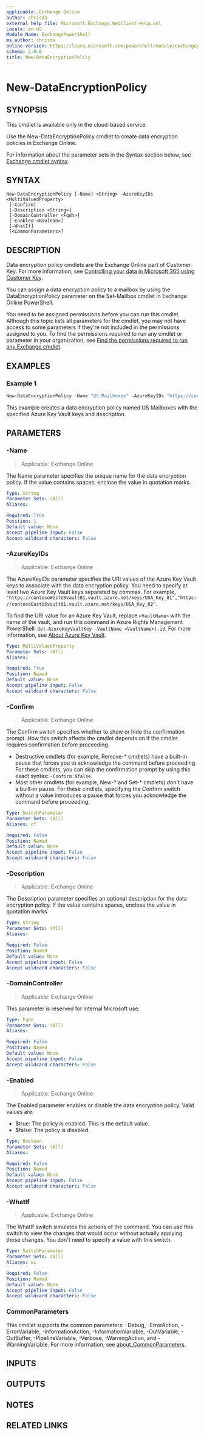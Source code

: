 ```yaml
---
applicable: Exchange Online
author: chrisda
external help file: Microsoft.Exchange.WebClient-Help.xml
Locale: en-US
Module Name: ExchangePowerShell
ms.author: chrisda
online version: https://learn.microsoft.com/powershell/module/exchangepowershell/new-dataencryptionpolicy
schema: 2.0.0
title: New-DataEncryptionPolicy
---
```


# New-DataEncryptionPolicy

## SYNOPSIS
This cmdlet is available only in the cloud-based service.

Use the New-DataEncryptionPolicy cmdlet to create data encryption policies in Exchange Online.

For information about the parameter sets in the Syntax section below, see [Exchange cmdlet syntax](https://learn.microsoft.com/powershell/exchange/exchange-cmdlet-syntax).

## SYNTAX

```
New-DataEncryptionPolicy [-Name] <String> -AzureKeyIDs <MultiValuedProperty>
 [-Confirm]
 [-Description <String>]
 [-DomainController <Fqdn>]
 [-Enabled <Boolean>]
 [-WhatIf]
 [<CommonParameters>]
```

## DESCRIPTION
Data encryption policy cmdlets are the Exchange Online part of Customer Key. For more information, see [Controlling your data in Microsoft 365 using Customer Key](https://aka.ms/customerkey).

You can assign a data encryption policy to a mailbox by using the DataEncryptionPolicy parameter on the Set-Mailbox cmdlet in Exchange Online PowerShell.

You need to be assigned permissions before you can run this cmdlet. Although this topic lists all parameters for the cmdlet, you may not have access to some parameters if they're not included in the permissions assigned to you. To find the permissions required to run any cmdlet or parameter in your organization, see [Find the permissions required to run any Exchange cmdlet](https://learn.microsoft.com/powershell/exchange/find-exchange-cmdlet-permissions).

## EXAMPLES

### Example 1
```powershell
New-DataEncryptionPolicy -Name "US Mailboxes" -AzureKeyIDs "https://contosoWestUSvault01.vault.azure.net/keys/USA_Key_01","https://contosoEastUSvault01.vault.azure.net/keys/USA_Key_02" -Description "Root key for mailboxes located in US territories"
```

This example creates a data encryption policy named US Mailboxes with the specified Azure Key Vault keys and description.

## PARAMETERS

### -Name

> Applicable: Exchange Online

The Name parameter specifies the unique name for the data encryption policy. If the value contains spaces, enclose the value in quotation marks.

```yaml
Type: String
Parameter Sets: (All)
Aliases:

Required: True
Position: 1
Default value: None
Accept pipeline input: False
Accept wildcard characters: False
```

### -AzureKeyIDs

> Applicable: Exchange Online

The AzureKeyIDs parameter specifies the URI values of the Azure Key Vault keys to associate with the data encryption policy. You need to specify at least two Azure Key Vault keys separated by commas. For example, `"https://contosoWestUSvault01.vault.azure.net/keys/USA_Key_01","https://contosoEastUSvault01.vault.azure.net/keys/USA_Key_02"`.

To find the URI value for an Azure Key Vault, replace `<VaultName>` with the name of the vault, and run this command in Azure Rights Management PowerShell: `Get-AzureKeyVaultKey -VaultName <VaultName>).id`. For more information, see [About Azure Key Vault](https://learn.microsoft.com/azure/key-vault/general/overview).

```yaml
Type: MultiValuedProperty
Parameter Sets: (All)
Aliases:

Required: True
Position: Named
Default value: None
Accept pipeline input: False
Accept wildcard characters: False
```

### -Confirm

> Applicable: Exchange Online

The Confirm switch specifies whether to show or hide the confirmation prompt. How this switch affects the cmdlet depends on if the cmdlet requires confirmation before proceeding.

- Destructive cmdlets (for example, Remove-\* cmdlets) have a built-in pause that forces you to acknowledge the command before proceeding. For these cmdlets, you can skip the confirmation prompt by using this exact syntax: `-Confirm:$false`.
- Most other cmdlets (for example, New-\* and Set-\* cmdlets) don't have a built-in pause. For these cmdlets, specifying the Confirm switch without a value introduces a pause that forces you acknowledge the command before proceeding.

```yaml
Type: SwitchParameter
Parameter Sets: (All)
Aliases: cf

Required: False
Position: Named
Default value: None
Accept pipeline input: False
Accept wildcard characters: False
```

### -Description

> Applicable: Exchange Online

The Description parameter specifies an optional description for the data encryption policy. If the value contains spaces, enclose the value in quotation marks.

```yaml
Type: String
Parameter Sets: (All)
Aliases:

Required: False
Position: Named
Default value: None
Accept pipeline input: False
Accept wildcard characters: False
```

### -DomainController

> Applicable: Exchange Online

This parameter is reserved for internal Microsoft use.

```yaml
Type: Fqdn
Parameter Sets: (All)
Aliases:

Required: False
Position: Named
Default value: None
Accept pipeline input: False
Accept wildcard characters: False
```

### -Enabled

> Applicable: Exchange Online

The Enabled parameter enables or disable the data encryption policy. Valid values are:

- $true: The policy is enabled. This is the default value.
- $false: The policy is disabled.

```yaml
Type: Boolean
Parameter Sets: (All)
Aliases:

Required: False
Position: Named
Default value: None
Accept pipeline input: False
Accept wildcard characters: False
```

### -WhatIf

> Applicable: Exchange Online

The WhatIf switch simulates the actions of the command. You can use this switch to view the changes that would occur without actually applying those changes. You don't need to specify a value with this switch.

```yaml
Type: SwitchParameter
Parameter Sets: (All)
Aliases: wi

Required: False
Position: Named
Default value: None
Accept pipeline input: False
Accept wildcard characters: False
```

### CommonParameters
This cmdlet supports the common parameters: -Debug, -ErrorAction, -ErrorVariable, -InformationAction, -InformationVariable, -OutVariable, -OutBuffer, -PipelineVariable, -Verbose, -WarningAction, and -WarningVariable. For more information, see [about_CommonParameters](https://go.microsoft.com/fwlink/p/?LinkID=113216).

## INPUTS

## OUTPUTS

## NOTES

## RELATED LINKS
